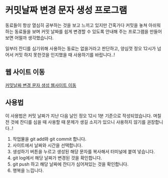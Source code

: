 # 커밋날짜 변경 문자 생성 프로그램

동료들이 항상 열심히 공부하는 것을 보고 느끼고 있지만 간혹가다 커밋을 놓쳐 아쉬워하는 동료들을 보며 커밋 날짜를 쉽게 변경할 수 있도록 안내해 주는 프로그램을 만들어 보면 어떨까 생각했습니다.

일부러 잔디를 심기위해 사용하는 동료는 없을거라고 판단하고, 양심껏 정오 12시가 넘어서 커밋 하지 못한것을 인지했을 때 사용하기를 바랍니다..!

## 웹 사이트 이동

[커밋날짜 변경 문자 생성 웹사이트 이동](https://qorlgns1.github.io/commit-date-change/)

## 사용법

이 사용법은 커밋 날짜가 지난 다음 날인 정오 12시 1분 기준으로 작성되었습니다.
며칠 전 것에 잔디를 심을 때 사용할 때 문제가 생길 소지가 있으니 사용하지 않기를 권장합니다..!

1. 작업물을 git add와 git commit 합니다.
2. 사이트에서 날짜와 시간을 선택합니다.
3. 생성하기 버튼을 누르고 생성된 해당 문자를 복사해서 터미널에 붙여 넣습니다.
4. git log에서 해당 날짜가 변경된 것을 확인합니다.
5. git push 하고 해당 날짜에 잔디가 심어져있는 것을 확인합니다.
6. 행복을 느낍니다.
